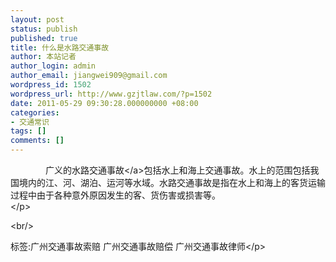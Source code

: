 ```yaml
---
layout: post
status: publish
published: true
title: 什么是水路交通事故
author: 本站记者
author_login: admin
author_email: jiangwei909@gmail.com
wordpress_id: 1502
wordpress_url: http://www.gzjtlaw.com/?p=1502
date: 2011-05-29 09:30:28.000000000 +08:00
categories:
- 交通常识
tags: []
comments: []
---
```

<p><p>　　　　广义的水路<a>交通事故<&#47;a>包括水上和海上交通事故。水上的范围包括我国境内的江、河、湖泊、运河等水域。水路交通事故是指在水上和海上的客货运输过程中由于各种意外原因发生的客、货伤害或损害等。 <br><&#47;p><br&#47;><p>标签:广州交通事故索赔 广州交通事故赔偿 广州交通事故律师<&#47;p>
